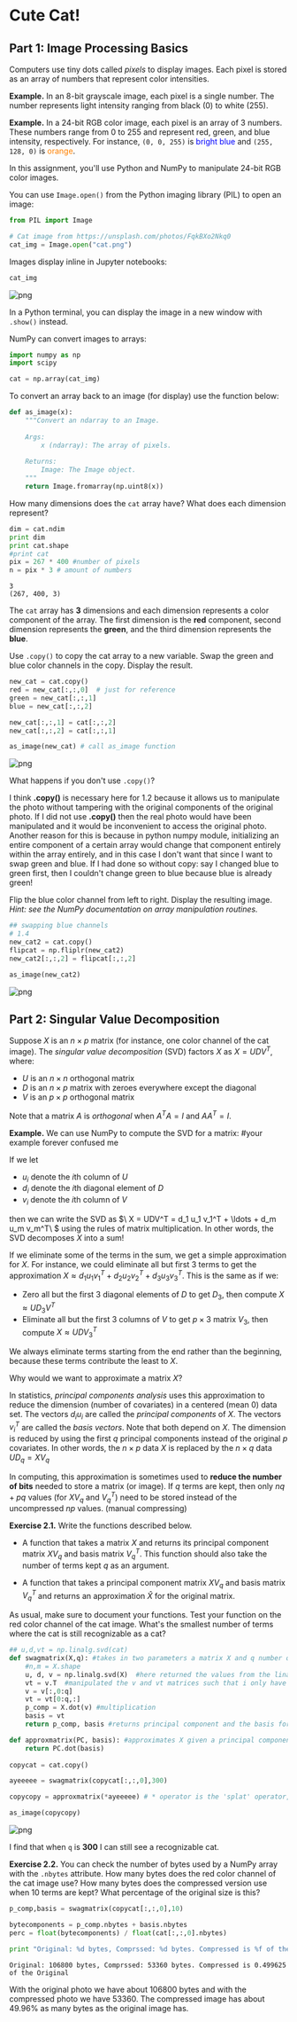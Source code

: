 
# Cute Cat!

## Part 1: Image Processing Basics

Computers use tiny dots called _pixels_ to display images. Each pixel is stored as an array of numbers that represent color intensities.

__Example.__ In an 8-bit grayscale image, each pixel is a single number. The number represents light intensity ranging from black (0) to white (255).

__Example.__ In a 24-bit RGB color image, each pixel is an array of 3 numbers. These numbers range from 0 to 255 and represent red, green, and blue intensity, respectively. For instance, `(0, 0, 255)` is <span style="color:#00F">bright blue</span> and `(255, 128, 0)` is <span style="color:#FF8000">orange</span>.

In this assignment, you'll use Python and NumPy to manipulate 24-bit RGB color images.

You can use `Image.open()` from the Python imaging library (PIL) to open an image:


```python
from PIL import Image

# Cat image from https://unsplash.com/photos/FqkBXo2Nkq0
cat_img = Image.open("cat.png")
```

Images display inline in Jupyter notebooks:


```python
cat_img
```




![png](output_3_0.png)



In a Python terminal, you can display the image in a new window with `.show()` instead.

NumPy can convert images to arrays:


```python
import numpy as np
import scipy

cat = np.array(cat_img)
```

To convert an array back to an image (for display) use the function below:


```python
def as_image(x):
    """Convert an ndarray to an Image.
    
    Args:
        x (ndarray): The array of pixels.
        
    Returns:
        Image: The Image object.
    """
    return Image.fromarray(np.uint8(x))
```

How many dimensions does the `cat` array have? What does each dimension represent?


```python
dim = cat.ndim
print dim
print cat.shape
#print cat
pix = 267 * 400 #number of pixels
n = pix * 3 # amount of numbers
```

    3
    (267, 400, 3)


 The `cat` array has __3__ dimensions and each dimension represents a color component of the array. The first dimension is the __red__ component, second dimension represents the __green__, and the third dimension represents the __blue__.

Use `.copy()` to copy the cat array to a new variable. Swap the green and blue color channels in the copy. Display the result.


```python
new_cat = cat.copy()
red = new_cat[:,:,0]  # just for reference
green = new_cat[:,:,1]
blue = new_cat[:,:,2]

new_cat[:,:,1] = cat[:,:,2]
new_cat[:,:,2] = cat[:,:,1]

as_image(new_cat) # call as_image function 


```




![png](output_12_0.png)


What happens if you don't use `.copy()`?

I think __.copy()__ is necessary here for 1.2 because it allows us to manipulate the photo without tampering with the  original components of the original photo. If I did not use __.copy()__ then the real photo would have been manipulated and it would be inconvenient to access the original photo. Another reason for this is because in python numpy module, initializing an entire component of a certain array would change that component entirely within the array entirely, and in this case I don't want that since I want to swap green and blue. If I had done so without copy: say I changed blue to green first, then I couldn't change green to blue because blue is already green!

Flip the blue color channel from left to right. Display the resulting image. _Hint: see the NumPy documentation on array manipulation routines._


```python
## swapping blue channels
# 1.4
new_cat2 = cat.copy()
flipcat = np.fliplr(new_cat2)
new_cat2[:,:,2] = flipcat[:,:,2]

as_image(new_cat2)
```




![png](output_16_0.png)



## Part 2: Singular Value Decomposition

Suppose $X$ is an $n \times p$ matrix (for instance, one color channel of the cat image). The _singular value decomposition_ (SVD) factors $X$ as $X = UD V^T$, where:

* $U$ is an $n \times n$ orthogonal matrix
* $D$ is an $n \times p$ matrix with zeroes everywhere except the diagonal
* $V$ is an $p \times p$ orthogonal matrix

Note that a matrix $A$ is _orthogonal_ when $A^T A = I$ and $AA^T = I$.

__Example.__ We can use NumPy to compute the SVD for a matrix: #your example forever confused me


If we let

* $u_i$ denote the $i$th column of $U$
* $d_i$ denote the $i$th diagonal element of $D$
* $v_i$ denote the $i$th column of $V$

then we can write the SVD as $\ X = UDV^T = d_1 u_1 v_1^T + \ldots + d_m u_m v_m^T\ $ using the rules of matrix multiplication. In other words, the SVD decomposes $X$ into a sum!

If we eliminate some of the terms in the sum, we get a simple approximation for $X$. For instance, we could eliminate all but first 3 terms to get the approximation $X \approx d_1 u_1 v_1^T + d_2 u_2 v_2^T + d_3 u_3 v_3^T$. This is the same as if we:


* Zero all but the first 3 diagonal elements of $D$ to get $D_3$, then compute $X \approx UD_3V^T$
* Eliminate all but the first 3 columns of $V$ to get $p \times 3$ matrix $V_3$, then compute $X \approx UDV_3^T$

We always eliminate terms starting from the end rather than the beginning, because these terms contribute the least to $X$.

Why would we want to approximate a matrix $X$?

In statistics, _principal components analysis_ uses this approximation to reduce the dimension (number of covariates) in a  centered (mean 0) data set. The vectors $d_i u_i$ are called the _principal components_ of $X$. The vectors $v_i^T$ are called the _basis vectors_. Note that both depend on $X$. The dimension is reduced by using the first $q$ principal components instead of the original $p$ covariates. In other words, the $n \times p$ data $X$ is replaced by the $n \times q$ data $UD_q = XV_q$

In computing, this approximation is sometimes used to __reduce the number of bits__ needed to store a matrix (or image). If $q$ terms are kept, then only $nq + pq$ values (for $XV_q$ and $V_q^T$) need to be stored instead of the uncompressed $np$ values. (manual compressing)

__Exercise 2.1.__ Write the functions described below.

* A function that takes a matrix $X$ and returns its principal component matrix $XV_q$ and basis matrix $V_q^T$. This function should also take the number of terms kept $q$ as an argument.

* A function that takes a principal component matrix $XV_q$ and basis matrix $V_q^T$ and returns an approximation $\hat{X}$ for the original matrix.

As usual, make sure to document your functions. Test your function on the red color channel of the cat image. What's the smallest number of terms where the cat is still recognizable as a cat?


```python
## u,d,vt = np.linalg.svd(cat)
def swagmatrix(X,q): #takes in two parameters a matrix X and q number of kept terms for the v and v transpose
    #n,m = X.shape
    u, d, v = np.linalg.svd(X)  #here returned the values from the linalg.svd in numpy
    vt = v.T  #manipulated the v and vt matrices such that i only have q terms
    v = v[:,0:q]
    vt = vt[0:q,:]
    p_comp = X.dot(v) #multiplication
    basis = vt 
    return p_comp, basis #returns principal component and the basis for X 

def approxmatrix(PC, basis): #approximates X given a principal component and  a basis
    return PC.dot(basis)
    
copycat = cat.copy()

ayeeeee = swagmatrix(copycat[:,:,0],300)

copycopy = approxmatrix(*ayeeeee) # * operator is the 'splat' operator, can put tuple of parameters into specific function 

as_image(copycopy)
```




![png](output_19_0.png)



I find that when `q` is __300__ I can still see a recognizable cat. 

__Exercise 2.2.__ You can check the number of bytes used by a NumPy array with the `.nbytes` attribute. How many bytes does the red color channel of the cat image use? How many bytes does the compressed version use when 10 terms are kept? What percentage of the original size is this?


```python
p_comp,basis = swagmatrix(copycat[:,:,0],10)

bytecomponents = p_comp.nbytes + basis.nbytes
perc = float(bytecomponents) / float(cat[:,:,0].nbytes)

print "Original: %d bytes, Comprssed: %d bytes. Compressed is %f of the Original " % (cat[:,:,0].nbytes, bytecomponents, perc)

```

    Original: 106800 bytes, Comprssed: 53360 bytes. Compressed is 0.499625 of the Original 


With the original photo we have about 106800 bytes and with the compressed photo we have 53360. The compressed image has about 49.96% as many bytes as the original image has.
